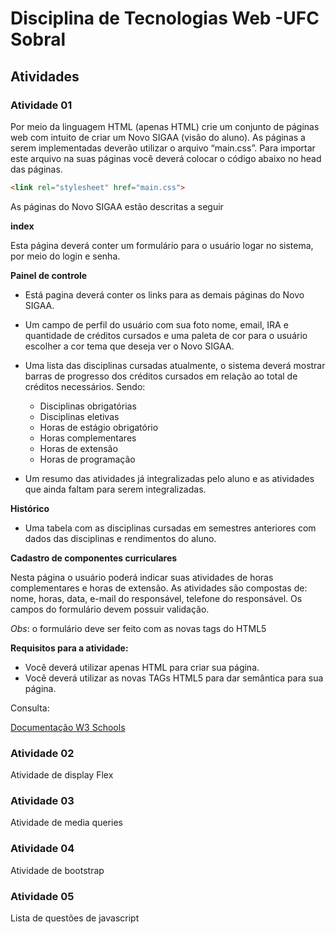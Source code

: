 # Disciplina de Tecnologias Web -UFC Sobral

## Atividades

### Atividade 01

Por meio da linguagem HTML (apenas HTML) crie um conjunto de páginas web com intuito
de criar um Novo SIGAA (visão do aluno). As páginas a serem implementadas deverão utilizar o arquivo “main.css”. Para importar este arquivo na suas páginas você deverá colocar o código abaixo no head das páginas.

````HTML
<link rel="stylesheet" href="main.css">
````

As páginas do Novo SIGAA estão descritas a seguir

**index**

Esta página deverá conter um formulário para o usuário logar no sistema, por meio do login
e senha.

**Painel de controle**

- Está pagina deverá conter os links para as demais páginas do Novo SIGAA.

- Um campo de perfil do usuário com sua foto nome, email, IRA e quantidade de
créditos cursados e uma paleta de cor para o usuário escolher a cor tema que
deseja ver o Novo SIGAA.

- Uma lista das disciplinas cursadas atualmente, o sistema deverá mostrar barras de
progresso dos créditos cursados em relação ao total de créditos necessários. Sendo:

    - Disciplinas obrigatórias
    - Disciplinas eletivas
    - Horas de estágio obrigatório
    - Horas complementares
    - Horas de extensão
    - Horas de programação

- Um resumo das atividades já integralizadas pelo aluno e as atividades que ainda
faltam para serem integralizadas.

**Histórico**

- Uma tabela com as disciplinas cursadas em semestres anteriores com dados das
disciplinas e rendimentos do aluno.

**Cadastro de componentes curriculares**

Nesta página o usuário poderá indicar suas atividades de horas complementares e horas de extensão.
As atividades são compostas de: nome, horas, data, e-mail do responsável, telefone do
responsável.
Os campos do formulário devem possuir validação.

*Obs*: o formulário deve ser feito com as novas tags do HTML5

**Requisitos para a atividade:**

- Você deverá utilizar apenas HTML para criar sua página.
- Você deverá utilizar as novas TAGs HTML5 para dar semântica para sua página.

Consulta:

[Documentação W3 Schools](https://www.w3schools.com/html/default.asp)

### Atividade 02

Atividade de display Flex

### Atividade 03

Atividade de media queries

### Atividade 04 

Atividade de bootstrap

### Atividade 05

Lista de questões de javascript